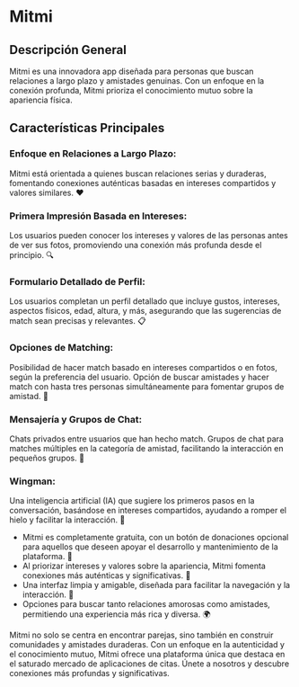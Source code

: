 # Mitmi

## Descripción General
Mitmi es una innovadora app diseñada para personas que buscan relaciones a largo plazo y amistades genuinas. Con un enfoque en la conexión profunda, Mitmi prioriza el conocimiento mutuo sobre la apariencia física.

## Características Principales

### Enfoque en Relaciones a Largo Plazo:

Mitmi está orientada a quienes buscan relaciones serias y duraderas, fomentando conexiones auténticas basadas en intereses compartidos y valores similares. ❤️

### Primera Impresión Basada en Intereses:

Los usuarios pueden conocer los intereses y valores de las personas antes de ver sus fotos, promoviendo una conexión más profunda desde el principio. 🔍

### Formulario Detallado de Perfil:

Los usuarios completan un perfil detallado que incluye gustos, intereses, aspectos físicos, edad, altura, y más, asegurando que las sugerencias de match sean precisas y relevantes. 📋

### Opciones de Matching:

Posibilidad de hacer match basado en intereses compartidos o en fotos, según la preferencia del usuario.
Opción de buscar amistades y hacer match con hasta tres personas simultáneamente para fomentar grupos de amistad. 🤝

### Mensajería y Grupos de Chat:

Chats privados entre usuarios que han hecho match.
Grupos de chat para matches múltiples en la categoría de amistad, facilitando la interacción en pequeños grupos. 💬

### Wingman:

Una inteligencia artificial (IA) que sugiere los primeros pasos en la conversación, basándose en intereses compartidos, ayudando a romper el hielo y facilitar la interacción. 🤖

* Mitmi es completamente gratuita, con un botón de donaciones opcional para aquellos que deseen apoyar el desarrollo y mantenimiento de la plataforma. 💸
* Al priorizar intereses y valores sobre la apariencia, Mitmi fomenta conexiones más auténticas y significativas. 🌟
* Una interfaz limpia y amigable, diseñada para facilitar la navegación y la interacción. 📱
* Opciones para buscar tanto relaciones amorosas como amistades, permitiendo una experiencia más rica y diversa. 🌍


Mitmi no solo se centra en encontrar parejas, sino también en construir comunidades y amistades duraderas. Con un enfoque en la autenticidad y el conocimiento mutuo, Mitmi ofrece una plataforma única que destaca en el saturado mercado de aplicaciones de citas. Únete a nosotros y descubre conexiones más profundas y significativas.
